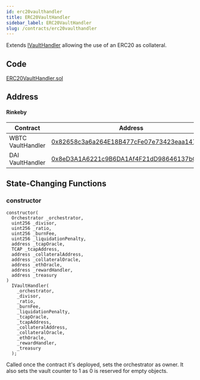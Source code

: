 ```yaml
---
id: erc20vaulthandler
title: ERC20VaultHandler
sidebar_label: ERC20VaultHandler
slug: /contracts/erc20vaulthandler
---
```


Extends [IVaultHandler](/contracts/ivaulthandler) allowing the use of an ERC20 as collateral.

## Code

[ERC20VaultHandler.sol](https://github.com/cryptexglobal/contracts/blob/master/contracts/ERC20VaultHandler.sol)

## Address

#### Rinkeby

| Contract          | Address                                                                                                                            |
| ----------------- | ---------------------------------------------------------------------------------------------------------------------------------- |
| WBTC VaultHandler | [0x82658c3a6a264E18B477cFe07e73423eaa147214](https://rinkeby.etherscan.io/address/0x82658c3a6a264E18B477cFe07e73423eaa147214#code) |
| DAI VaultHandler  | [0x8eD3A1A6221c9B6DA1Af4F21dD98646137bCa5ad](https://rinkeby.etherscan.io/address/0x8eD3A1A6221c9B6DA1Af4F21dD98646137bCa5ad#code) |

## State-Changing Functions

### constructor

```sol
constructor(
  Orchestrator _orchestrator,
  uint256 _divisor,
  uint256 _ratio,
  uint256 _burnFee,
  uint256 _liquidationPenalty,
  address _tcapOracle,
  TCAP _tcapAddress,
  address _collateralAddress,
  address _collateralOracle,
  address _ethOracle,
  address _rewardHandler,
  address _treasury
)
  IVaultHandler(
    _orchestrator,
    _divisor,
    _ratio,
    _burnFee,
    _liquidationPenalty,
    _tcapOracle,
    _tcapAddress,
    _collateralAddress,
    _collateralOracle,
    _ethOracle,
    _rewardHandler,
    _treasury
  );
```

Called once the contract it's deployed, sets the orchestrator as owner. It also sets the vault counter to 1 as 0 is reserved for empty objects.
